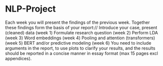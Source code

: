 # NLP-Project

Each week you will present the findings of the previous week. Together these findings form the basis of your report://
Introduce your case, present (cleaned) data (week 1)
Formulate research question (week 2)
Perform LDA (week 3)
Word embeddings (week 4)
Pooling and attention (transformers) (week 5)
BERT and/or predictive modeling (week 6)
You need to include arguments in the report, to use plots to clarify your results, and the results should be reported in a concise manner in essay format (max 15 pages excl appendices).
